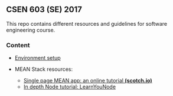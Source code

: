 ## CSEN 603 (SE) 2017

This repo contains different resources and guidelines for software engineering course.

### Content
- [Environment setup](https://github.com/abdelrahman-elkady/se-tutorial/blob/master/environment_setup.md)

- MEAN Stack resources:
  - [Single page MEAN app: an online tutorial **(scotch.io)**](https://scotch.io/tutorials/setting-up-a-mean-stack-single-page-application)
  - [In depth Node tutorial: LearnYouNode](https://github.com/workshopper/learnyounode)
